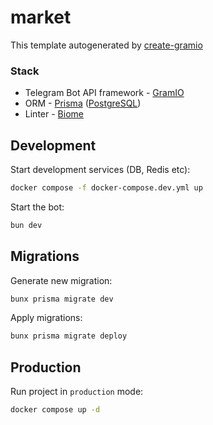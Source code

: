 # market

This template autogenerated by [create-gramio](https://github.com/gramiojs/create-gramio)

### Stack
- Telegram Bot API framework - [GramIO](https://gramio.dev/)
- ORM - [Prisma](https://www.prisma.io/) ([PostgreSQL](https://www.postgresql.org/))
- Linter - [Biome](https://biomejs.dev/)

## Development

Start development services (DB, Redis etc):

```bash
docker compose -f docker-compose.dev.yml up
```

Start the bot:

```bash
bun dev
```

## Migrations

Generate new migration:

```bash
bunx prisma migrate dev
```
Apply migrations:

```bash
bunx prisma migrate deploy
```

## Production

Run project in `production` mode:

```bash
docker compose up -d
```